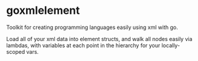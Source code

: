 # goxmlelement

Toolkit for creating programming languages easily using xml with go.

Load all of your xml data into element structs, and walk all nodes easily via lambdas, with variables at each point in the hierarchy for your locally-scoped vars.
